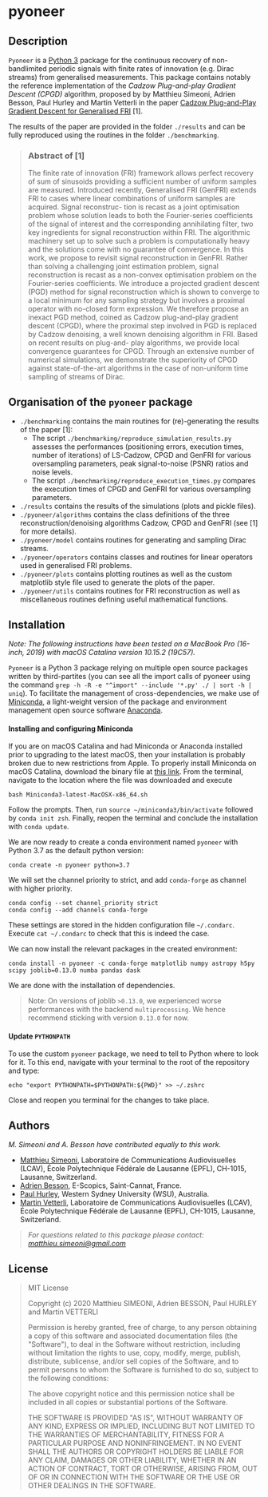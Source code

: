 # pyoneer
## Description
`Pyoneer` is a [Python 3](https://www.python.org)  package for the continuous recovery of non-bandlimited periodic signals with finite rates of innovation (e.g. Dirac streams) from generalised measurements. This package contains notably the reference implementation of the *Cadzow Plug-and-play Gradient Descent (CPGD)* algorithm, proposed by by Matthieu Simeoni, Adrien Besson, Paul Hurley and Martin Vetterli in the paper [Cadzow Plug-and-Play Gradient Descent for Generalised FRI]() [1].

The results of the paper  are provided in the folder `./results` and can be fully reproduced using the routines in the folder `./benchmarking`. 

>### Abstract of [1]
>The finite rate of innovation (FRI) framework allows perfect recovery of sum of sinusoids providing a sufficient number of uniform samples are measured. Introduced recently, Generalised FRI (GenFRI) extends FRI to cases where linear combinations of uniform samples are acquired. Signal reconstruc- tion is recast as a joint optimisation problem whose solution leads to both the Fourier-series coefficients of the signal of interest and the corresponding annihilating filter, two key ingredients for signal reconstruction within FRI. The algorithmic machinery set up to solve such a problem is computationally heavy and the solutions come with no guarantee of convergence. In this work, we propose to revisit signal reconstruction in GenFRI. Rather than solving a challenging joint estimation problem, signal reconstruction is recast as a non-convex optimisation problem on the Fourier-series coefficients. We introduce a projected gradient descent (PGD) method for signal reconstruction which is shown to converge to a local minimum for any sampling strategy but involves a proximal operator with no-closed form expression. We therefore propose an inexact PGD method, coined as Cadzow plug-and-play gradient descent (CPGD), where the proximal step involved in PGD is replaced by Cadzow denoising, a well known denoising algorithm in FRI. Based on recent results on plug-and- play algorithms, we provide local convergence guarantees for CPGD. Through an extensive number of numerical simulations, we demonstrate the superiority of CPGD against state-of-the-art algorithms in the case of non-uniform time sampling of streams of Dirac.

## Organisation of the `pyoneer` package
* `./benchmarking` contains the main routines for (re)-generating the results of the paper [1]:
    - The script `./benchmarking/reproduce_simulation_results.py` assesses the performances (positioning errors, execution times, number of iterations) of LS-Cadzow, CPGD and GenFRI for various oversampling parameters, peak signal-to-noise (PSNR) ratios and noise levels. 
    - The script `./benchmarking/reproduce_execution_times.py` compares the execution times of CPGD and GenFRI for various oversampling parameters.
* `./results` contains the results of the simulations (plots and pickle files).
* `./pyoneer/algorithms` contains the class definitions of the three reconstruction/denoising algorithms Cadzow, CPGD and GenFRI (see [1] for more details).
* `./pyoneer/model` contains routines for generating and sampling Dirac streams.
* `./pyoneer/operators` contains classes and routines for linear operators used in generalised FRI problems.
* `./pyoneer/plots` contains plotting routines as well as the custom matplotlib style file used to generate the plots of the paper. 
* `./pyoneer/utils` contains routines for FRI reconstruction as well as miscellaneous routines defining useful mathematical functions.

## Installation 
*Note: The following instructions have been tested on a MacBook Pro (16-inch, 2019) with macOS Catalina version 10.15.2 (19C57).*

`Pyoneer` is a Python 3 package relying on multiple open source packages written by third-partites (you can see all the import calls of pyoneer using the command `grep -h -R -e "^import" --include '*.py' ./ | sort -h | uniq`). To facilitate the management of cross-dependencies, we make use of [Miniconda](https://conda.io/miniconda.html), a light-weight version of the package and environment management open source software [Anaconda](https://docs.conda.io/projects/conda/en/latest/glossary.html#anaconda-glossary). 

#### Installing and configuring Miniconda
If you are on macOS Catalina and had Miniconda or Anaconda installed prior to upgrading to the latest macOS, then your installation is probably broken due to new restrictions from Apple. To properly install Miniconda on macOS Catalina, download the binary file at [this link](https://repo.anaconda.com/miniconda/Miniconda3-latest-MacOSX-x86_64.sh). From the terminal, navigate to the location where the file was downloaded and execute 
```
bash Miniconda3-latest-MacOSX-x86_64.sh
```
Follow the prompts. Then, run `source ~/miniconda3/bin/activate` followed by `conda init zsh`. Finally, reopen the terminal and conclude the installation with `conda update`.


We are now ready to create a conda environment named `pyoneer` with Python 3.7 as the default python version:
```
conda create -n pyoneer python=3.7 
```
We will set the channel priority to strict, and add `conda-forge` as channel with higher priority.
```
conda config --set channel_priority strict
conda config --add channels conda-forge
```
These settings are stored in the hidden configuration file `~/.condarc`. Execute `cat ~/.condarc` to check that this is indeed the case.  

We can now install the relevant packages in the created environment:
```
conda install -n pyoneer -c conda-forge matplotlib numpy astropy h5py scipy joblib=0.13.0 numba pandas dask
```
We are done with the installation of dependencies. 
>Note: On versions of joblib `>0.13.0`, we experienced worse performances with the backend `multiprocessing`. We hence recommend sticking with version `0.13.0` for now.

#### Update `PYTHONPATH`
To use the custom `pyoneer` package, we need to tell to Python where to look for it. To this end, navigate with your terminal to the root of the repository and type:
```
echo "export PYTHONPATH=$PYTHONPATH:${PWD}" >> ~/.zshrc
```
Close and reopen you terminal for the changes to take place.

## Authors
*M. Simeoni and A. Besson have contributed equally to this work.*
* [Matthieu Simeoni](mailto:matthieu.simeoni@gmail.com), Laboratoire de Communications
Audiovisuelles (LCAV), École Polytechnique Fédérale de Lausanne (EPFL), CH-1015, Lausanne, Switzerland.
* [Adrien Besson](mailto:adribesson@gmail.com), E-Scopics, Saint-Cannat, France.
* [Paul Hurley](mailto:Paul.Hurley@westernsydney.edu.au), Western Sydney University (WSU), Australia.
* [Martin Vetterli](mailto:Paul.Hurley@westernsydney.edu.au), Laboratoire de Communications
Audiovisuelles (LCAV), École Polytechnique Fédérale de Lausanne (EPFL), CH-1015, Lausanne, Switzerland.

> *For questions related to this package please contact: matthieu.simeoni@gmail.com*
## License
>MIT License
>
>Copyright (c) 2020 Matthieu SIMEONI, Adrien BESSON, Paul HURLEY and Martin VETTERLI
>
>Permission is hereby granted, free of charge, to any person obtaining a copy
of this software and associated documentation files (the "Software"), to deal
in the Software without restriction, including without limitation the rights
to use, copy, modify, merge, publish, distribute, sublicense, and/or sell
copies of the Software, and to permit persons to whom the Software is
furnished to do so, subject to the following conditions:
>
>The above copyright notice and this permission notice shall be included in all
copies or substantial portions of the Software.
>
>THE SOFTWARE IS PROVIDED "AS IS", WITHOUT WARRANTY OF ANY KIND, EXPRESS OR
IMPLIED, INCLUDING BUT NOT LIMITED TO THE WARRANTIES OF MERCHANTABILITY,
FITNESS FOR A PARTICULAR PURPOSE AND NONINFRINGEMENT. IN NO EVENT SHALL THE
AUTHORS OR COPYRIGHT HOLDERS BE LIABLE FOR ANY CLAIM, DAMAGES OR OTHER
LIABILITY, WHETHER IN AN ACTION OF CONTRACT, TORT OR OTHERWISE, ARISING FROM,
OUT OF OR IN CONNECTION WITH THE SOFTWARE OR THE USE OR OTHER DEALINGS IN THE
SOFTWARE.

